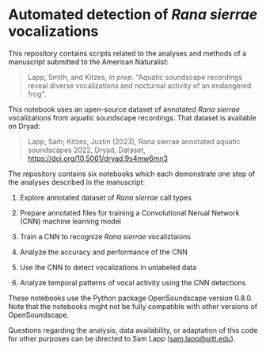 # Automated detection of _Rana sierrae_ vocalizations

This repository contains scripts related to the analyses and methods of a manuscript submitted to the American Naturalist:

> Lapp, Smith, and Kitzes, _in prep_. "Aquatic soundscape recordings reveal diverse vocalizations and nocturnal activity of an endangered frog".


This notebook uses an open-source dataset of annotated _Rana sierrae_ vocalizations from aquatic soundscape recordings. That dataset is available on Dryad: 
> Lapp, Sam; Kitzes, Justin (2023), Rana sierrae annotated aquatic soundscapes 2022, Dryad, Dataset, https://doi.org/10.5061/dryad.9s4mw6mn3

The repository contains six notebooks which each demonstrate one step of the analyses described in the manuscript:

1. Explore annotated dataset of _Rana sierrae_ call types

2. Prepare annotated files for training a Convolutional Nerual Network  (CNN) machine learning model

3. Train a CNN to recognize _Rana sierrae_ vocaliztaions

4. Analyze the accuracy and performance of the CNN

5. Use the CNN to detect vocalizations in unlabeled data

6. Analyze temporal patterns of vocal activity using the CNN detections


These notebooks use the Python package OpenSoundscape version 0.8.0. Note that the notebooks might not be fully compatible with other versions of OpenSoundscape. 

Questions regarding the analysis, data availability, or adaptation of this code for other purposes can be directed to Sam Lapp (sam.lapp@pitt.edu). 
